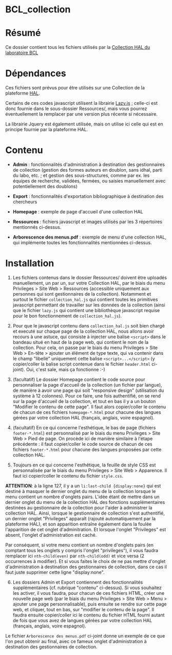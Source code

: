 # BCL_collection #

# Résumé #

Ce dossier contient tous les fichiers utilisés par la [Collection HAL du laboratoire BCL](https://hal.archives-ouvertes.fr/BCL/)

# Dépendances #

Ces fichiers sont prévus pour être utilisés sur une Collection de la plateforme [HAL](https://hal.archives-ouvertes.fr).

Certains de ces codes javascript utilisent la librairie [Lazy.js](http://danieltao.com/lazy.js/) ; celle-ci est donc fournie dans le sous-dossier Ressources/, mais vous pourrez éventuellement la remplacer par une version plus récente si nécessaire.

La librairie Jquery est également utilisée, mais on utilise ici celle qui est en principe fournie par la plateforme HAL.

# Contenu #

- **Admin** : fonctionnalités d'administration à destination des gestionnaires de collection (gestion des formes auteurs en doublon, sans idhal, parti du labo, etc. ; et gestion des sous-structures, comme par ex. les équipes de recherche, validées, fermées, ou saisies manuellement avec potentiellement des doublons)

- **Export** : fonctionnalités d'exportation bibliographique à destination des chercheurs

- **Homepage** : exemple de page d'accueil d'une collection HAL

- **Ressources** : fichiers javascript et images utilisés par les 3 répertoires mentionnés ci-dessus.

- **Arborescence des menus.pdf** : exemple de menu d'une collection HAL, qui implémente toutes les fonctionnalités mentionnées ci-dessus.

# Installation #

1. Les fichiers contenus dans le dossier Ressources/ doivent être uploadés manuellement, un par un, sur votre Collection HAL, par le biais du menu Privileges > Site Web > Ressources (accessible uniquement aux personnes qui sont gestionnaires de la collection). Notamment et surtout le fichier `collection_hal.js` qui contient toutes les primitives javascript permettant de travailler sur les données de la collection (ainsi que le fichier `lazy.js` qui contient une bibliothèque javascript requise pour le bon fonctionnement de `collection_hal.js`).

2. Pour que le javascript contenu dans `collection_hal.js` soit bien chargé et executé sur chaque page de la collection HAL, nous allons avoir recours à une astuce, qui consiste à injecter une balise `<script>` dans le bandeau situé en haut de la page web, qui contient le nom de la collection. Pour cela, on passe par le biais du menu Privileges > Site Web > En-tête > ajouter un élément de type texte, qui va contenir dans le champ "libellé" uniquement cette balise `<script>...</script>` (y copier/coller la balise script contenue dans le fichier `header.html` ci-joint). Oui, c'est sale, mais ça fonctionne :-)

3. (facultatif) Le dossier Homepage contient le code source pour personnaliser la page d'accueil de la collection (un fichier par langue), de manière à avoir une page qui soit "responsive design" (utilisation du système à 12 colonnes). Pour ce faire, une fois authentifié, on se rend sur la page d'accueil de la collection, et tout en bas il y a un bouton "Modifier le contenu de cette page". Il faut alors copier/coller le contenu de chacun de ces fichiers `homepage-*.html`  pour chacune des langues gérées par votre collection HAL (français, anglais, voire espagnol).

4. (facultatif) En ce qui concerne l'esthétique, le bas de page (fichiers `footer-*.html`) est personnalisé par le biais du menu Privileges > Site Web > Pied de page. On procède ici de manière similaire à l'étape précédente : il faut copier/coller le code source de chacun de ces fichiers `footer-*.html` pour chacune des langues proposées par cette collection HAL.

5. Toujours en ce qui concerne l'esthétique, la feuille de style CSS est personnalisée par le biais du menu Privileges > Site Web > Apparence. Il faut ici copier/coller le contenu du fichier `style.css`. 

**ATTENTION**: à la ligne 127, il y a un `li:last-child {display:none}` qui est destiné à masquer le dernier onglet du menu de la collection lorsque le menu contient un nombre d'onglets pairs. L'idée étant de mettre dans un dernier onglet du menu de la collection HAL des fonctions supplémentaires destinées au gestionnaire de la collection pour l'aider à administrer la collection HAL. Ainsi, lorsque le gestionnaire de collection s'est authentifié, un dernier onglet "Privileges" apparaît (rajouté automatiquement par la plateforme HAL), et son apparition entraîne également dans la foulée l'apparition de cet onglet d'adminitration. Et lorsque l'onglet "Privileges" est absent, l'onglet d'administration est caché.

Par conséquent, si votre menu contient un nombre d'onglets pairs (en comptant tous les onglets y compris l'onglet "privileges"), il vous faudra remplacer ici `nth-child(even)` par `nth-child(odd)` et vice versa (2 occurrences à modifier). Et si vous faites le choix de ne pas mettre d'onglet d'administration à destination des gestionnaires de collection, dans ce cas il faut juste supprimer cette ligne "display:none".

6. Les dossiers Admin et Export contiennent des fonctionnalités supplémentaires (cf. rubrique "contenu" ci-dessus). Si vous souhaitez les activer, il vous faudra, pour chacun de ces fichiers HTML, créer une nouvelle page web (par le biais du menu Privileges > Site Web > Menu > ajouter une page personnalisable), puis ensuite se rendre sur cette page web, et cliquer, tout en bas, sur "modifier le contenu de la page". Il faudra ensuite copier/coller ici le contenu du fichier HTML fourni autant de fois que vous avez de langues gérées par votre collection HAL (français, anglais, voire espagnol).

Le fichier `Arborescence des menus.pdf` ci-joint donne un exemple de ce que l'on peut obtenir au final, avec ce fameux onglet d'administration à destination des gestionnaires de collection.

